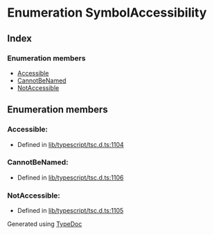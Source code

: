 # Enumeration SymbolAccessibility


## Index

### Enumeration members
* [Accessible](ts.symbolaccessibility.md#accessible)
* [CannotBeNamed](ts.symbolaccessibility.md#cannotbenamed)
* [NotAccessible](ts.symbolaccessibility.md#notaccessible)

## Enumeration members

### Accessible: 

* Defined in [lib/typescript/tsc.d.ts:1104](https://github.com/kimamula/typedoc/blob/HEAD/src/lib/typescript/tsc.d.ts#L1104)


### CannotBeNamed: 

* Defined in [lib/typescript/tsc.d.ts:1106](https://github.com/kimamula/typedoc/blob/HEAD/src/lib/typescript/tsc.d.ts#L1106)


### NotAccessible: 

* Defined in [lib/typescript/tsc.d.ts:1105](https://github.com/kimamula/typedoc/blob/HEAD/src/lib/typescript/tsc.d.ts#L1105)



Generated using [TypeDoc](http://typedoc.io)
